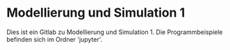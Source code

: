 # Modellierung und Simulation 1
Dies ist ein Gitlab zu Modellierung und Simulation 1. Die Programmbeispiele befinden sich im Ordner 'jupyter'.
